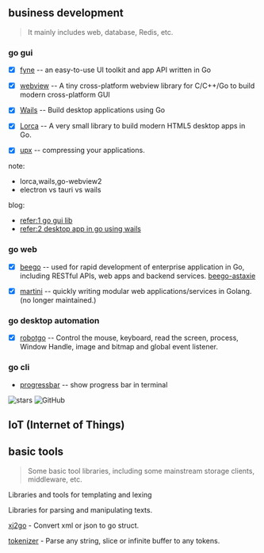 ## business development
> It mainly includes web, database, Redis, etc.

### go gui
- [x] [fyne](https://github.com/fyne-io/fyne) --  an easy-to-use UI toolkit and app API written in Go 
- [x] [webview](https://github.com/webview/webview) -- A tiny cross-platform webview library for C/C++/Go to build modern cross-platform GUI
- [x] [Wails](https://github.com/wailsapp/wails) -- Build desktop applications using Go
- [x] [Lorca](https://github.com/zserge/lorca) -- A very small library to build modern HTML5 desktop apps in Go.

- [x] [upx](https://upx.github.io/) -- compressing your applications.

note:
- lorca,wails,go-webview2
- electron vs tauri vs wails

blog:
- [refer:1 go gui lib](https://segmentfault.com/a/1190000040843558)
- [refer:2 desktop app in go using wails](https://learnku.com/go/t/36913)

### go web

- [x] [beego](https://github.com/beego/beego) -- used for rapid development of enterprise application in Go, including RESTful APIs, web apps and backend services. [beego-astaxie](https://github.com/astaxie/beego)
- [x] [martini](https://github.com/go-martini/martini) -- quickly writing modular web applications/services in Golang. (no longer maintained.)


### go desktop automation

- [x] [robotgo](https://github.com/go-vgo/robotgo) -- Control the mouse, keyboard, read the screen, process, Window Handle, image and bitmap and global event listener.

### go cli
- [progressbar](https://github.com/schollz/progressbar) -- show progress bar in terminal 

![stars](https://img.shields.io/github/stars/schollz/progressbar?style=flat) ![GitHub](https://img.shields.io/github/license/schollz/progressbar)

## IoT (Internet of Things)

## basic tools
> Some basic tool libraries, including some mainstream storage clients, middleware, etc.

<!-- ### Job Scheduler -->
<!-- Libraries for working with strings. -->
<!-- Libraries for working with JSON. -->
<!-- Libraries for generating and working with log files. -->
<!-- Libraries for Machine Learning. -->
<!-- Libraries that implement messaging systems. -->

<!-- Libraries for working with various layers of the network. -->
<!-- Libraries for working with human languages. -->

<!-- Libraries for making HTTP requests. -->
<!-- Libraries for using OpenGL in Go. -->
<!-- Libraries for using OpenGL in Go. -->
<!-- Official tooling for dependency and package management -->
<!-- Query Language -->
<!-- Libraries for scientific computing and data analyzing. -->
<!-- Libraries that are used to help make your application more secure. -->

<!-- Libraries and tools for binary serialization. -->

<!-- Server Applications -->

<!-- Libraries and tools for stream processing and reactive programming. -->

<!-- - [go-streams](https://github.com/reugn/go-streams) -- provides a simple and concise DSL to build data pipelines -->

Libraries and tools for templating and lexing


Libraries for parsing and manipulating texts.


[xj2go](https://github.com/stackerzzq/xj2go) - Convert xml or json to go struct.

[tokenizer](https://github.com/bzick/tokenizer) - Parse any string, slice or infinite buffer to any tokens.


<!-- Libraries for configuration parsing. -->

<!-- https://github.com/avelino/awesome-go -->